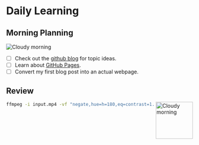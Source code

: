 # Daily Learning

## Morning Planning

![Cloudy morning](https://octodex.github.com/images/cloud.jpg)

- [ ] Check out the [github blog](https://github.blog/) for topic ideas.
- [ ] Learn about [GitHub Pages](https://skills.github.com/#first-day-on-github).
- [ ] Convert my first blog post into an actual webpage.

## Review

<img alt="Cloudy morning" src="https://octodex.github.com/images/cloud.jpg" width="100" align="right">

```bash
ffmpeg -i input.mp4 -vf "negate,hue=h=180,eq=contrast=1.2:saturation=1.1" output.mp4
```
